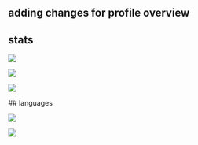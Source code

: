 ## adding changes for profile overview


[//]: # (site for guide on setup, and template code)
[//]: # (https://github.com/vn7n24fzkq/github-profile-summary-cards)

## stats

[//]: # (profile detail card)
![](https://gamingtruble-vercel.vercel.app/api/cards/profile-details?username=gamingtruble&theme=panda)

<p align="left">
  
[//]: # (stats card)
![](https://gamingtruble-vercel.vercel.app/api/cards/stats?username=gamingtruble&theme=panda) 
</p>

<p align="right">
  
[//]: # (productive time card)
![](https://gamingtruble-vercel.vercel.app/api/cards/productive-time?username=gamingtruble&theme=panda&utcOffset=1)
</p>
## languages

[//]: # (top language by repo card)
![](https://gamingtruble-vercel.vercel.app/api/cards/repos-per-language?username=gamingtruble&theme=panda)

[//]: # (top language by commit card)
![](https://gamingtruble-vercel.vercel.app/api/cards/most-commit-language?username=gamingtruble&theme=panda)


